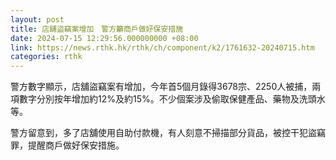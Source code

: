 ```yaml
---
layout: post
title: 店舖盜竊案增加　警方籲商戶做好保安措施
date: 2024-07-15 12:29:56.000000000 +08:00
link: https://news.rthk.hk/rthk/ch/component/k2/1761632-20240715.htm
categories: rthk
---
```


警方數字顯示，店舖盜竊案有增加，今年首5個月錄得3678宗、2250人被捕，兩項數字分別按年增加約12%及約15%。不少個案涉及偷取保健產品、藥物及洗頭水等。

警方留意到，多了店舖使用自助付款機，有人刻意不掃描部分貨品，被控干犯盜竊罪，提醒商戶做好保安措施。
